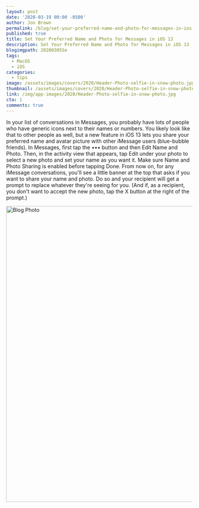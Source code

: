 ```yaml
---
layout: post
date: '2020-03-19 00:00 -0500'
author: Jon Brown
permalink: /blog/set-your-preferred-name-and-photo-for-messages-in-ios-13/
published: true
title: Set Your Preferred Name and Photo for Messages in iOS 13
description: Set Your Preferred Name and Photo for Messages in iOS 13
blogimgpath: 20200305Se
tags:
  - MacOS
  - iOS
categories:
  - tips
image: /assets/images/covers/2020/Header-Photo-selfie-in-snow-photo.jpg
thumbnail: /assets/images/covers/2020/Header-Photo-selfie-in-snow-photo.jpg
link: /img/app-images/2020/Header-Photo-selfie-in-snow-photo.jpg
cta: 1
comments: true
---
```

In your list of conversations in Messages, you probably have lots of
people who have generic icons next to their names or numbers. You likely
look like that to other people as well, but a new feature in iOS 13 lets
you share your preferred name and avatar picture with other iMessage
users (blue-bubble friends). In Messages, first tap the ••• button and
then Edit Name and Photo. Then, in the activity view that appears, tap
Edit under your photo to select a new photo and set your name as you
want it. Make sure Name and Photo Sharing is enabled before tapping
Done. From now on, for any iMessage conversations, you'll see a little
banner at the top that asks if you want to share your name and photo. Do
so and your recipient will get a prompt to replace whatever they're
seeing for you. (And if, as a recipient, you don't want to accept the
new photo, tap the X button at the right of the prompt.)

<img alt="Blog Photo" src="{{ site.site_cdn }}/assets/images/blog/2020/20200305Se/Photo-in-Messages.jpg" class="img-fluid rounded m-2" width="800" />